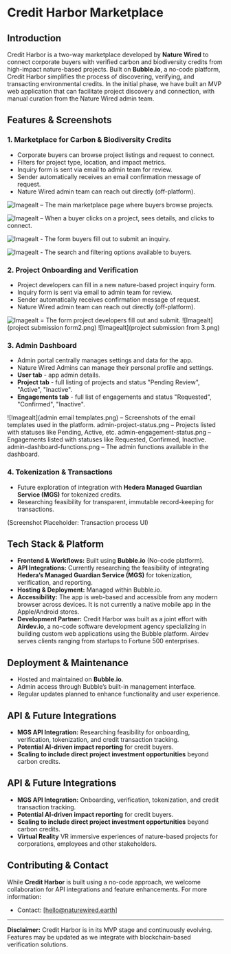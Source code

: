 # Credit Harbor Marketplace

## Introduction
Credit Harbor is a two-way marketplace developed by **Nature Wired** to connect corporate buyers with verified carbon and biodiversity credits from high-impact nature-based projects.  Built on **Bubble.io**, a no-code platform, Credit Harbor simplifies the process of discovering, verifying, and transacting environmental credits. In the initial phase, we have built an MVP web application that can facilitate project discovery and connection, with manual curation from the Nature Wired admin team.

## Features & Screenshots

### 1. **Marketplace for Carbon & Biodiversity Credits**
- Corporate buyers can browse project listings and request to connect.
- Filters for project type, location, and impact metrics.
- Inquiry form is sent via email to admin team for review.
- Sender automatically receives an email confirmation message of request.
- Nature Wired admin team can reach out directly (off-platform). 

![Imagealt](marketplace-main.png) – The main marketplace page where buyers browse projects.

![Imagealt](marketplace-project-detail.png) – When a buyer clicks on a project, sees details, and clicks to connect.

![Imagealt](marketplace-inquiry-form.png) - The form buyers fill out to submit an inquiry.

![Imagealt](marketplace-search-options.png) - The search and filtering options available to buyers.

### 2. **Project Onboarding and Verification**
- Project developers can fill in a new nature-based project inquiry form.
- Inquiry form is sent via email to admin team for review.
- Sender automatically receives confirmation message of request.
- Nature Wired admin team can reach out directly (off-platform).

![Imagealt](project-submission-form1.png) = The form project developers fill out and submit.
![Imagealt](project submission form2.png)
![Imagealt](project submission from 3.png)

### 3. **Admin Dashboard**
- Admin portal centrally manages settings and data for the app.
- Nature Wired Admins can manage their personal profile and settings.
- **User tab** - app admin details.
- **Project tab** - full listing of projects and status "Pending Review", "Active", "Inactive".
- **Engagements tab** - full list of engagements and status "Requested", "Confirmed", "Inactive".

![Imagealt](admin email templates.png) – Screenshots of the email templates used in the platform.
admin-project-status.png – Projects listed with statuses like Pending, Active, etc.
admin-engagement-status.png – Engagements listed with statuses like Requested, Confirmed, Inactive.
admin-dashboard-functions.png – The admin functions available in the dashboard.

### 4. **Tokenization & Transactions**
- Future exploration of integration with **Hedera Managed Guardian Service (MGS)** for tokenized credits.
- Researching feasibility for transparent, immutable record-keeping for transactions.

(Screenshot Placeholder: Transaction process UI)

## Tech Stack & Platform
- **Frontend & Workflows:** Built using **Bubble.io** (No-code platform).
- **API Integrations:** Currently researching the feasibility of integrating **Hedera’s Managed Guardian Service (MGS)** for tokenization, verification, and reporting.
- **Hosting & Deployment:** Managed within Bubble.io.
- **Accessibility:** The app is web-based and accessible from any modern browser across devices. It is not currently a native mobile app in the Apple/Android stores.
- **Development Partner:** Credit Harbor was built as a joint effort with **Airdev.io**, a no-code software development agency specializing in building custom web applications using the Bubble platform. Airdev serves clients ranging from startups to Fortune 500 enterprises.

## Deployment & Maintenance
- Hosted and maintained on **Bubble.io**.
- Admin access through Bubble’s built-in management interface.
- Regular updates planned to enhance functionality and user experience.

## API & Future Integrations
- **MGS API Integration:** Researching feasibility for onboarding, verification, tokenization, and credit transaction tracking.
- **Potential AI-driven impact reporting** for credit buyers.
- **Scaling to include direct project investment opportunities** beyond carbon credits.

## API & Future Integrations
- **MGS API Integration:** Onboarding, verification, tokenization, and credit transaction tracking.
- **Potential AI-driven impact reporting** for credit buyers.
- **Scaling to include direct project investment opportunities** beyond carbon credits.
- **Virtual Reality** VR immersive experiences of nature-based projects for corporations, employees and other stakeholders.

## Contributing & Contact
While **Credit Harbor** is built using a no-code approach, we welcome collaboration for API integrations and feature enhancements. For more information:
- Contact: [hello@naturewired.earth]

---

**Disclaimer:** Credit Harbor is in its MVP stage and continuously evolving. Features may be updated as we integrate with blockchain-based verification solutions.

